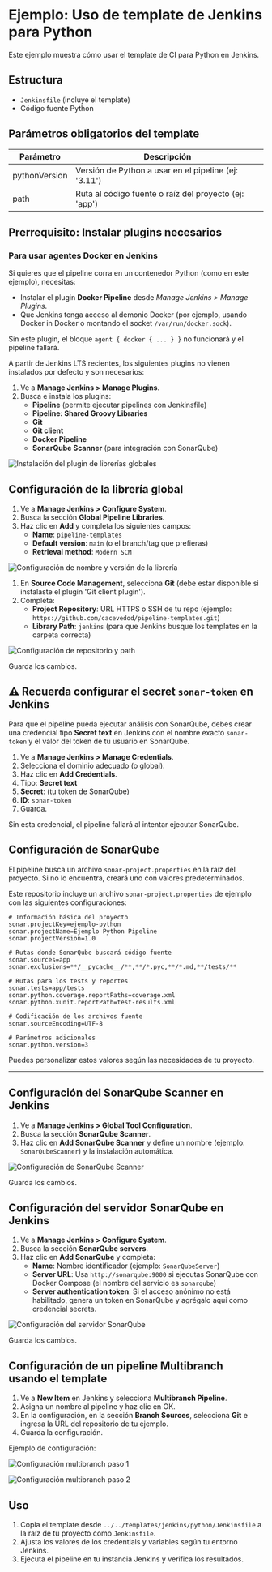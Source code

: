 # Ejemplo: Uso de template de Jenkins para Python

Este ejemplo muestra cómo usar el template de CI para Python en Jenkins.

## Estructura

- `Jenkinsfile` (incluye el template)
- Código fuente Python

## Parámetros obligatorios del template

| Parámetro      | Descripción                                              |
|---------------|----------------------------------------------------------|
| pythonVersion | Versión de Python a usar en el pipeline (ej: '3.11')     |
| path          | Ruta al código fuente o raíz del proyecto (ej: 'app')    |


## Prerrequisito: Instalar plugins necesarios

### Para usar agentes Docker en Jenkins

Si quieres que el pipeline corra en un contenedor Python (como en este ejemplo), necesitas:

- Instalar el plugin **Docker Pipeline** desde *Manage Jenkins > Manage Plugins*.
- Que Jenkins tenga acceso al demonio Docker (por ejemplo, usando Docker in Docker o montando el socket `/var/run/docker.sock`).

Sin este plugin, el bloque `agent { docker { ... } }` no funcionará y el pipeline fallará.

A partir de Jenkins LTS recientes, los siguientes plugins no vienen instalados por defecto y son necesarios:

1. Ve a **Manage Jenkins > Manage Plugins**.
2. Busca e instala los plugins:
   - **Pipeline** (permite ejecutar pipelines con Jenkinsfile)
   - **Pipeline: Shared Groovy Libraries**
   - **Git**
   - **Git client**
   - **Docker Pipeline**
   - **SonarQube Scanner** (para integración con SonarQube)

![Instalación del plugin de librerías globales](img/instalar-plugin.png)

## Configuración de la librería global

1. Ve a **Manage Jenkins > Configure System**.
2. Busca la sección **Global Pipeline Libraries**.
3. Haz clic en **Add** y completa los siguientes campos:
   - **Name**: `pipeline-templates`
   - **Default version**: `main` (o el branch/tag que prefieras)
   - **Retrieval method**: `Modern SCM`

![Configuración de nombre y versión de la librería](img/conf-global-lib1.png)

1. En **Source Code Management**, selecciona **Git** (debe estar disponible si instalaste el plugin 'Git client plugin').
2. Completa:
   - **Project Repository**: URL HTTPS o SSH de tu repo (ejemplo: `https://github.com/cacevedod/pipeline-templates.git`)
   - **Library Path**: `jenkins` (para que Jenkins busque los templates en la carpeta correcta)

![Configuración de repositorio y path](img/conf-global-lib2.png)

Guarda los cambios.


## ⚠️ Recuerda configurar el secret `sonar-token` en Jenkins

Para que el pipeline pueda ejecutar análisis con SonarQube, debes crear una credencial tipo **Secret text** en Jenkins con el nombre exacto `sonar-token` y el valor del token de tu usuario en SonarQube.

1. Ve a **Manage Jenkins > Manage Credentials**.
2. Selecciona el dominio adecuado (o global).
3. Haz clic en **Add Credentials**.
4. Tipo: **Secret text**
5. **Secret**: (tu token de SonarQube)
6. **ID**: `sonar-token`
7. Guarda.

Sin esta credencial, el pipeline fallará al intentar ejecutar SonarQube.

## Configuración de SonarQube

El pipeline busca un archivo `sonar-project.properties` en la raíz del proyecto. Si no lo encuentra, creará uno con valores predeterminados.

Este repositorio incluye un archivo `sonar-project.properties` de ejemplo con las siguientes configuraciones:

```properties
# Información básica del proyecto
sonar.projectKey=ejemplo-python
sonar.projectName=Ejemplo Python Pipeline
sonar.projectVersion=1.0

# Rutas donde SonarQube buscará código fuente
sonar.sources=app
sonar.exclusions=**/__pycache__/**,**/*.pyc,**/*.md,**/tests/**

# Rutas para los tests y reportes
sonar.tests=app/tests
sonar.python.coverage.reportPaths=coverage.xml
sonar.python.xunit.reportPath=test-results.xml

# Codificación de los archivos fuente
sonar.sourceEncoding=UTF-8

# Parámetros adicionales
sonar.python.version=3
```

Puedes personalizar estos valores según las necesidades de tu proyecto.

---

## Configuración del SonarQube Scanner en Jenkins

1. Ve a **Manage Jenkins > Global Tool Configuration**.
2. Busca la sección **SonarQube Scanner**.
3. Haz clic en **Add SonarQube Scanner** y define un nombre (ejemplo: `SonarQubeScanner`) y la instalación automática.

![Configuración de SonarQube Scanner](img/sonar-scanner.png)

Guarda los cambios.

## Configuración del servidor SonarQube en Jenkins

1. Ve a **Manage Jenkins > Configure System**.
2. Busca la sección **SonarQube servers**.
3. Haz clic en **Add SonarQube** y completa:
   - **Name**: Nombre identificador (ejemplo: `SonarQubeServer`)
   - **Server URL**: Usa `http://sonarqube:9000` si ejecutas SonarQube con Docker Compose (el nombre del servicio es `sonarqube`)
   - **Server authentication token**: Si el acceso anónimo no está habilitado, genera un token en SonarQube y agrégalo aquí como credencial secreta.

![Configuración del servidor SonarQube](img/sonar-server.png)

Guarda los cambios.

## Configuración de un pipeline Multibranch usando el template

1. Ve a **New Item** en Jenkins y selecciona **Multibranch Pipeline**.
2. Asigna un nombre al pipeline y haz clic en OK.
3. En la configuración, en la sección **Branch Sources**, selecciona **Git** e ingresa la URL del repositorio de tu ejemplo.
4. Guarda la configuración.

Ejemplo de configuración:

![Configuración multibranch paso 1](img/multibranch-example1.png)

![Configuración multibranch paso 2](img/multibranch-example2.png)

## Uso

1. Copia el template desde `../../templates/jenkins/python/Jenkinsfile` a la raíz de tu proyecto como `Jenkinsfile`.
2. Ajusta los valores de los credentials y variables según tu entorno Jenkins.
3. Ejecuta el pipeline en tu instancia Jenkins y verifica los resultados.
